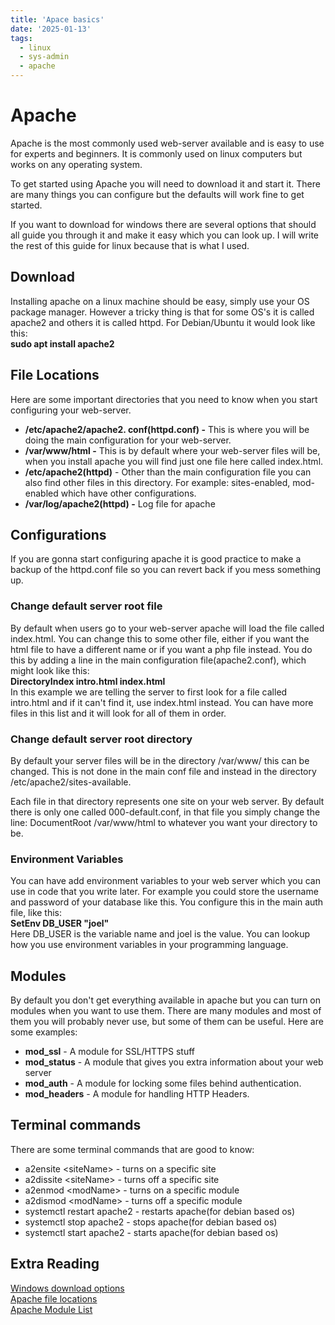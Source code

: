 ```yaml
---
title: 'Apace basics'
date: '2025-01-13'
tags: 
  - linux
  - sys-admin
  - apache
---
```


# Apache

Apache is the most commonly used web-server available and is easy to use for experts and beginners. It is commonly used on linux computers but works on any operating system.

To get started using Apache you will need to download it and start it. There are many things you can configure but the defaults will work fine to get started.

If you want to download for windows there are several options that should all guide you through it and make it easy which you can look up. I will write the rest of this guide for linux because that is what I used.

## Download

Installing apache on a linux machine should be easy, simply use your OS package manager. However a tricky thing is that for some OS's it is called apache2 and others it is called httpd. For Debian/Ubuntu it would look like this:  
**sudo apt install apache2**

## File Locations

Here are some important directories that you need to know when you start configuring your web-server.

* **/etc/apache2/apache2. conf(httpd.conf) \-** This is where you will be doing the main configuration for your web-server.  
* **/var/www/html \-** This is by default where your web-server files will be, when you install apache you will find just one file here called index.html.  
* **/etc/apache2(httpd)** \- Other than the main configuration file you can also find other files in this directory. For example: sites-enabled, mod-enabled which have other configurations.  
* **/var/log/apache2(httpd) \-** Log file for apache

## Configurations

If you are gonna start configuring apache it is good practice to make a backup of the httpd.conf file so you can revert back if you mess something up. 

### Change default server root file

By default when users go to your web-server apache will load the file called index.html. You can change this to some other file, either if you want the html file to have a different name or if you want a php file instead. You do this by adding a line in the main configuration file(apache2.conf), which might look like this:  
**DirectoryIndex  intro.html index.html**  
In this example we are telling the server to first look for a file called intro.html and if it can't find it, use index.html instead. You can have more files in this list and it will look for all of them in order.

### Change default server root directory

By default your server files will be in the directory /var/www/ this can be changed. This is not done in the main conf file and instead in the directory /etc/apache2/sites-available. 

Each file in that directory represents one site on your web server. By default there is only one called 000-default.conf, in that file you simply change the line: DocumentRoot /var/www/html to whatever you want your directory to be.

### Environment Variables

You can have add environment variables to your web server which you can use in code that you write later. For example you could store the username and password of your database like this. You configure this in the main auth file, like this:  
**SetEnv DB\_USER "joel"**  
Here DB\_USER is the variable name and joel is the value. You can lookup how you use environment variables in your programming language.

## Modules

By default you don't get everything available in apache but you can turn on modules when you want to use them. There are many modules and most of them you will probably never use, but some of them can be useful. Here are some examples:

* **mod\_ssl** \- A module for SSL/HTTPS stuff  
* **mod\_status** \- A module that gives you extra information about your web server  
* **mod\_auth** \- A module for locking some files behind authentication.  
* **mod\_headers** \- A module for handling HTTP Headers.

## Terminal commands

There are some terminal commands that are good to know:

* a2ensite  \<siteName\> \- turns on a specific site  
* a2dissite \<siteName\> \- turns off a specific site  
* a2enmod \<modName\> \- turns on a specific module  
* a2dismod \<modName\> \- turns off a specific module  
* systemctl restart apache2 \- restarts apache(for debian based os)  
* systemctl stop apache2 \- stops apache(for debian based os)  
* systemctl start apache2 \- starts apache(for debian based os)

## Extra Reading

[Windows download options](https://httpd.apache.org/docs/current/platform/windows.html#down)  
[Apache file locations](https://www.phusionpassenger.com/library/install/apache/working_with_the_apache_config_file.html)  
[Apache Module List](https://httpd.apache.org/docs/2.4/mod/)